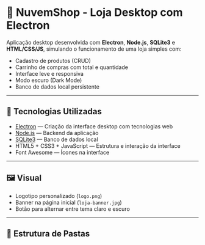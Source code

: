 # 🛒 NuvemShop - Loja Desktop com Electron

Aplicação desktop desenvolvida com **Electron**, **Node.js**, **SQLite3** e **HTML/CSS/JS**, simulando o funcionamento de uma loja simples com:

- Cadastro de produtos (CRUD)
- Carrinho de compras com total e quantidade
- Interface leve e responsiva
- Modo escuro (Dark Mode)
- Banco de dados local persistente

---

## 🚀 Tecnologias Utilizadas

- [Electron](https://www.electronjs.org/) — Criação da interface desktop com tecnologias web
- [Node.js](https://nodejs.org/) — Backend da aplicação
- [SQLite3](https://www.sqlite.org/) — Banco de dados local
- HTML5 + CSS3 + JavaScript — Estrutura e interação da interface
- Font Awesome — Ícones na interface

---

## 🖼️ Visual

- Logotipo personalizado (`logo.png`)
- Banner na página inicial (`loja-banner.jpg`)
- Botão para alternar entre tema claro e escuro

---

## 📁 Estrutura de Pastas

